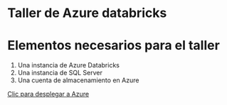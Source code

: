 # Taller de Azure databricks

Elementos necesarios para el taller
===================================
1. Una instancia de Azure Databricks  
2. Una instancia de SQL Server
3. Una cuenta de almacenamiento en Azure

<a href="https://portal.azure.com/#create/Microsoft.Template/uri/https://raw.githubusercontent.com/infoworkers/desplegar-databricks-azure/master/crear-databricks" target="_blank">Clic para desplegar a Azure</a>
